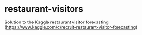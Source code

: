 # restaurant-visitors
Solution to the Kaggle restaurant visitor forecasting (https://www.kaggle.com/c/recruit-restaurant-visitor-forecasting)
